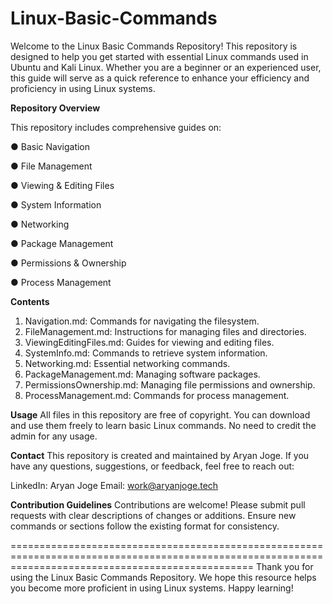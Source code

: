 # Linux-Basic-Commands
Welcome to the Linux Basic Commands Repository! This repository is designed to help you get started with essential Linux commands used in Ubuntu and Kali Linux. Whether you are a beginner or an experienced user, this guide will serve as a quick reference to enhance your efficiency and proficiency in using Linux systems.


**Repository Overview**

This repository includes comprehensive guides on:

● Basic Navigation

● File Management

● Viewing & Editing Files

● System Information

● Networking

● Package Management

● Permissions & Ownership

● Process Management


**Contents**
1. Navigation.md: Commands for navigating the filesystem.
2. FileManagement.md: Instructions for managing files and directories.
3. ViewingEditingFiles.md: Guides for viewing and editing files.
4. SystemInfo.md: Commands to retrieve system information.
5. Networking.md: Essential networking commands.
6. PackageManagement.md: Managing software packages.
7. PermissionsOwnership.md: Managing file permissions and ownership.
8. ProcessManagement.md: Commands for process management.

   
**Usage**
All files in this repository are free of copyright. You can download and use them freely to learn basic Linux commands. No need to credit the admin for any usage.


**Contact**
This repository is created and maintained by Aryan Joge. If you have any questions, suggestions, or feedback, feel free to reach out:

LinkedIn: Aryan Joge
Email: work@aryanjoge.tech


**Contribution Guidelines**
Contributions are welcome! Please submit pull requests with clear descriptions of changes or additions. Ensure new commands or sections follow the existing format for consistency.

======================================================================================================================================================
Thank you for using the Linux Basic Commands Repository. We hope this resource helps you become more proficient in using Linux systems. Happy learning!
